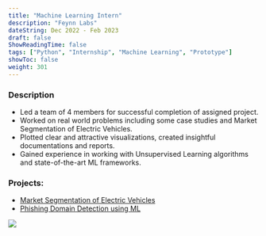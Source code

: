 ```yaml
---
title: "Machine Learning Intern"
description: "Feynn Labs"
dateString: Dec 2022 - Feb 2023
draft: false
ShowReadingTime: false
tags: ["Python", "Internship", "Machine Learning", "Prototype"]
showToc: false
weight: 301
--- 
```


### Description

- Led a team of 4 members for successful completion of assigned project.
- Worked on real world problems including some case studies and Market Segmentation of Electric Vehicles.
- Plotted clear and attractive visualizations, created insightful documentations and reports.
- Gained experience in working with Unsupervised Learning algorithms and state-of-the-art ML frameworks.

### Projects:

- [Market Segmentation of Electric Vehicles](/projects/market-segmentation-ev/)
- [Phishing Domain Detection using ML](/projects/phishing-website-detection/)


![](/experience/16bit/img1.jpeg#center)